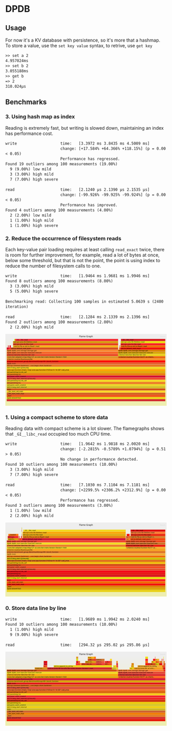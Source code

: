 # DPDB

## Usage

For now it's a KV database with persistence, so it's more that a hashmap. To store a value, use the `set key value` syntax, to retrive, use `get key`

```shell
>> set a 2
4.957024ms
>> set b 2
3.055188ms
>> get b
=> 2
310.024µs
```

## Benchmarks

### 3. Using hash map as index

Reading is extremely fast, but writing is slowed down, maintaining an index has performance cost.

```shell
write                   time:   [3.3972 ms 3.8435 ms 4.5009 ms]
                        change: [+17.584% +64.366% +118.15%] (p = 0.00 < 0.05)
                        Performance has regressed.
Found 19 outliers among 100 measurements (19.00%)
  9 (9.00%) low mild
  3 (3.00%) high mild
  7 (7.00%) high severe

read                    time:   [2.1240 µs 2.1390 µs 2.1535 µs]
                        change: [-99.926% -99.925% -99.924%] (p = 0.00 < 0.05)
                        Performance has improved.
Found 4 outliers among 100 measurements (4.00%)
  2 (2.00%) low mild
  1 (1.00%) high mild
  1 (1.00%) high severe
```

### 2. Reduce the occurrence of filesystem reads

Each key-value pair loading requires at least calling `read_exact` twice, there is room for further improvement, for example, read a lot of bytes at once, below some threshold, but that is not the point, the point is using index to reduce the number of filesystem calls to one.

```shell
write                   time:   [1.9464 ms 1.9681 ms 1.9946 ms]
Found 8 outliers among 100 measurements (8.00%)
  3 (3.00%) high mild
  5 (5.00%) high severe

Benchmarking read: Collecting 100 samples in estimated 5.0639 s (2400 iteration)

read                    time:   [2.1284 ms 2.1339 ms 2.1396 ms]
Found 2 outliers among 100 measurements (2.00%)
  2 (2.00%) high mild
```

![](resources/flamegraph_2.svg)

### 1. Using a compact scheme to store data

Reading data with compact scheme is a lot slower. The flamegraphs shows that `_GI__libc_read` occupied too much CPU time.

```shell
write                   time:   [1.9642 ms 1.9818 ms 2.0020 ms]
                        change: [-2.2815% -0.5789% +1.0794%] (p = 0.51 > 0.05)
                        No change in performance detected.
Found 10 outliers among 100 measurements (10.00%)
  3 (3.00%) high mild
  7 (7.00%) high severe

read                    time:   [7.1030 ms 7.1104 ms 7.1181 ms]
                        change: [+2299.5% +2306.2% +2312.9%] (p = 0.00 < 0.05)
                        Performance has regressed.
Found 3 outliers among 100 measurements (3.00%)
  1 (1.00%) low mild
  2 (2.00%) high mild
```

![](resources/flamegraph_1.svg)

### 0. Store data line by line

```shell
write                   time:   [1.9689 ms 1.9942 ms 2.0240 ms]
Found 10 outliers among 100 measurements (10.00%)
  1 (1.00%) high mild
  9 (9.00%) high severe

read                    time:   [294.32 µs 295.02 µs 295.86 µs]
```

![](resources/flamegraph_0.svg)
